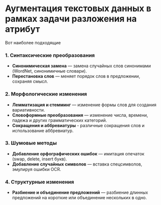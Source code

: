 # Аугментация текстовых данных в рамках задачи разложения на атрибут

Вот наиболее подходящие

### 1. **Синтаксические преобразования**
- **Синонимическая замена** — замена случайных слов синонимами (WordNet, синонимичные словари).
- **Перестановка слов** — меняет порядок слов в предложении, сохраняя смысл.

### 2. **Морфологические изменения**
- **Лемматизация и стемминг** — изменение формы слов для создания вариативности.
- **Словоформные преобразования** — изменение числа, времени, падежа и других грамматических категорий.
- **Сокращения и аббревиатуры** - различные сокращения слов и использование аббревиатур.

### 3. **Шумовые методы**
- **Добавление орфографических ошибок** — имитация опечаток (swap, delete, insert букв).
- **Добавление случайных символов** — вставка спецсимволов, эмулируя ошибки OCR.

### 4. **Структурные изменения**
- **Разбиение и объединение предложений** — разбиение длинных предложений на короткие или объединение нескольких в одно.
